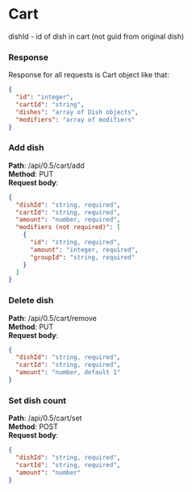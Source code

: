 # Cart

dishId - id of dish in cart (not guid from original dish)

### Response
Response for all requests is Cart object like that:
~~~json
{
  "id": "integer",
  "cartId": "string",
  "dishes": "array of Dish objects",
  "modifiers": "array of modifiers"
}
~~~

### Add dish
**Path**: /api/0.5/cart/add \
**Method**: PUT \
**Request body**:
~~~json
{
  "dishId": "string, required",
  "cartId": "string, required",
  "amount": "number, required",
  "modifiers (not required)": [
    {
      "id": "string, required",
      "amount": "integer, required",
      "groupId": "string, required"
    }
  ]
}
~~~


### Delete dish
**Path**: /api/0.5/cart/remove \
**Method**: PUT \
**Request body**:
~~~json
{
  "dishId": "string, required",
  "cartId": "string, required",
  "amount": "number, default 1"
}
~~~


### Set dish count
**Path**: /api/0.5/cart/set \
**Method**: POST  \
**Request body**:
~~~json
{
  "dishId": "string, required",
  "cartId": "string, required",
  "amount": "number"
}
~~~

